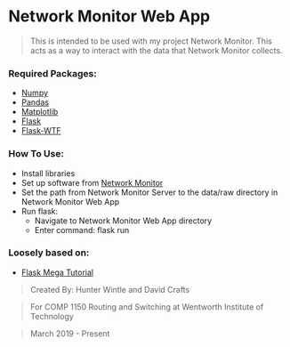 # Network Monitor Web App

> This is intended to be used with my project Network Monitor. This acts as a way to interact with the data that Network Monitor collects.


### Required Packages:
- [Numpy](http://www.numpy.org/)
- [Pandas](https://pandas.pydata.org/)
- [Matplotlib](https://matplotlib.org/)
- [Flask](http://flask.pocoo.org/)
- [Flask-WTF](https://flask-wtf.readthedocs.io/en/stable/)

### How To Use:
- Install libraries
- Set up software from [Network Monitor](https://github.com/wintleh/Network-Monitor)
- Set the path from Network Monitor Server to the data/raw directory in Network Monitor Web App
- Run flask:
    - Navigate to Network Monitor Web App directory
    - Enter command: flask run

### Loosely based on:
- [Flask Mega Tutorial](https://blog.miguelgrinberg.com/post/the-flask-mega-tutorial-part-i-hello-world)

>Created By: Hunter Wintle and David Crafts

>For COMP 1150 Routing and Switching at Wentworth Institute of Technology

>March 2019 - Present
